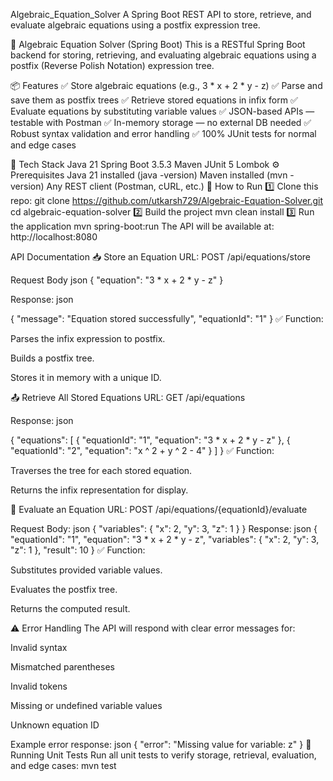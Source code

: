 Algebraic_Equation_Solver
A Spring Boot REST API to store, retrieve, and evaluate algebraic equations using a postfix expression tree.

📐 Algebraic Equation Solver (Spring Boot)
This is a RESTful Spring Boot backend for storing, retrieving, and evaluating algebraic equations using a postfix (Reverse Polish Notation) expression tree.

📦 Features
✅ Store algebraic equations (e.g., 3 * x + 2 * y - z)
✅ Parse and save them as postfix trees
✅ Retrieve stored equations in infix form
✅ Evaluate equations by substituting variable values
✅ JSON-based APIs — testable with Postman
✅ In-memory storage — no external DB needed
✅ Robust syntax validation and error handling
✅ 100% JUnit tests for normal and edge cases

📂 Tech Stack
Java 21
Spring Boot 3.5.3
Maven
JUnit 5
Lombok
⚙️ Prerequisites
Java 21 installed (java -version)
Maven installed (mvn -version)
Any REST client (Postman, cURL, etc.)
🚀 How to Run
1️⃣ Clone this repo: git clone https://github.com/utkarsh729/Algebraic-Equation-Solver.git cd algebraic-equation-solver 2️⃣ Build the project mvn clean install 3️⃣ Run the application mvn spring-boot:run The API will be available at: http://localhost:8080

API Documentation 📥 Store an Equation URL: POST /api/equations/store

Request Body json { "equation": "3 * x + 2 * y - z" }

Response: json

{ "message": "Equation stored successfully", "equationId": "1" } ✅ Function:

Parses the infix expression to postfix.

Builds a postfix tree.

Stores it in memory with a unique ID.

📤 Retrieve All Stored Equations URL: GET /api/equations

Response: json

{ "equations": [ { "equationId": "1", "equation": "3 * x + 2 * y - z" }, { "equationId": "2", "equation": "x ^ 2 + y ^ 2 - 4" } ] } ✅ Function:

Traverses the tree for each stored equation.

Returns the infix representation for display.

🧮 Evaluate an Equation URL: POST /api/equations/{equationId}/evaluate

Request Body: json { "variables": { "x": 2, "y": 3, "z": 1 } } Response: json { "equationId": "1", "equation": "3 * x + 2 * y - z", "variables": { "x": 2, "y": 3, "z": 1 }, "result": 10 } ✅ Function:

Substitutes provided variable values.

Evaluates the postfix tree.

Returns the computed result.

⚠️ Error Handling The API will respond with clear error messages for:

Invalid syntax

Mismatched parentheses

Invalid tokens

Missing or undefined variable values

Unknown equation ID

Example error response: json { "error": "Missing value for variable: z" } 🧪 Running Unit Tests Run all unit tests to verify storage, retrieval, evaluation, and edge cases: mvn test
